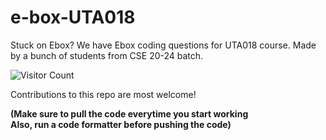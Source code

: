 # e-box-UTA018

Stuck on Ebox?
We have Ebox coding questions for UTA018 course. 
Made by a bunch of students from CSE 20-24 batch. 

![Visitor Count](https://profile-counter.glitch.me/{Concept-Team.e-box-UTA018}/count.svg)

Contributions to this repo are most welcome!


<b>(Make sure to pull the code everytime you start working <br>
    Also, run a code formatter before pushing the code)</b>
